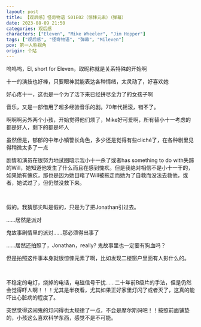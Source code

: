 ```yaml
---
layout: post
title: 【观后感】怪奇物语 S01E02（惊悚元素）（弹幕）
date: 2023-08-09 21:50
categories: 观后感
characters: ["Eleven", "Mike Wheeler", "Jim Hopper"]
tags: ["观后感", "怪奇物语", "弹幕", "Mileven"]
pov: 第一人称视角
origin: 个站
---
```


呜呜呜，El, short for Eleven，取昵称就是关系特殊的开始啊

十一的演技也好棒，只要眼神就能表达各种情绪，太灵动了，好喜欢她

好心疼十一，这也是一个为了活下来已经拼尽全力了的女孩子啊

音乐，又是一部借用了超多经验音乐的剧。70年代摇滚，错不了。

啊啊啊另外两个小孩，开始觉得他们烦了，Mike好可爱啊，所有替小十一考虑的都是好人，剩下的都是坏人

虽然但是，郁郁的中年小镇警长角色，多少还是觉得有些cliché了，在各种剧里见得稍微太多了一点

剧情和演员在很努力地试图暗示我小十一杀了或者has something to do with失踪的Will，她知道他发生了什么而且在感到愧疚。但是我绝对相信不是小十一干的，如果她有愧疚，那也是因为她目睹了Will被拖走而她为了自救而没法去救他，或者，她试过了，但仍然没救下来。

<br>

假的。我猜那尖叫是假的，只是为了把Jonathan引过去。

……居然是派对

鬼故事剧情里的派对……那必须得出事了

……居然还拍照了，Jonathan，really? 鬼故事里也一定要有狗血吗？

但是拍照这件事本身就很惊悚元素了啊，比如发现二楼窗户里面有人影什么的。

<br>

不稳定的电灯，烧掉的电话，电磁信号干扰……二十年前B级片的手法，但是仍然会觉得吓人啊！！！尤其是半夜看，尤其如果正好家里灯闪了或者灭了，这真的能吓出心脏病的程度了。

突然觉得这闹鬼的灯闪得也太规律了一点，不会是摩尔斯码吧！！按照前面铺垫的，小孩这么喜欢科学东西，感觉不是不可能。
